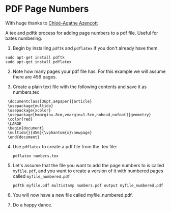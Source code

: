 # PDF Page Numbers
With huge thanks to [Chloé-Agathe Azencott](https://www.cazencott.info/index.php/post/2015/04/30/Numbering-PDF-Pages)

A tex and pdftk process for adding page numbers to a pdf file. Useful for bates numbering.

1. Begin by installing ```pdftk``` and ```pdflatex``` if you don't already have them.

```
sudo apt-get install pdftk
sudo apt-get install pdflatex
```

2. Note how many pages your pdf file has. For this example we will assume there are 456 pages.
   
3. Create a plain text file with the following contents and save it as numbers.tex
   
```
 \documentclass[36pt,a4paper]{article}
 \usepackage{multido}
 \usepackage{xcolor}
 \usepackage[hmargin=.8cm,vmargin=1.5cm,nohead,nofoot]{geometry}
 \color{red}
 \LARGE
 \begin{document}
 \multido{}{456}{\vphantom{x}\newpage}
 \end{document}
```

 
 4. Use ```pdflatex``` to create a pdf file from the .tex file:
    ```
    pdflatex numbers.tex
    ```
   
5. Let's assume that the file you want to add the page numbers to is called ```myfile.pdf```, and you want to create a version of it with numbered pages called ```myfile_numbered.pdf```

    ```
    pdftk myfile.pdf multistamp numbers.pdf output myfile_numbered.pdf
    ```
6. You will now have a new file called myfile_numbered.pdf.
   
8. Do a happy dance.    

